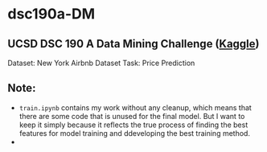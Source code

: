 # dsc190a-DM

UCSD DSC 190 A Data Mining Challenge ([Kaggle](https://www.kaggle.com/c/ucsd-spring20-dsc190-intro-to-data-mining/leaderboard))
-----------------------------------

Dataset: New York Airbnb Dataset
Task: Price Prediction

## Note:
- `train.ipynb` contains my work without any cleanup, which means that there are some code that is unused for the final model. But I want to keep it simply because it reflects the true process of finding the best features for model training and ddeveloping the best training method.
- 
